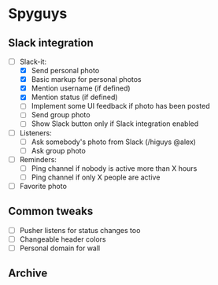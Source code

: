# Spyguys

## Slack integration
- [ ] Slack-it:
    - [x] Send personal photo
    - [x] Basic markup for personal photos
    - [x] Mention username (if defined)
    - [x] Mention status (if defined)
    - [ ] Implement some UI feedback if photo has been posted
    - [ ] Send group photo
    - [ ] Show Slack button only if Slack integration enabled
- [ ] Listeners:
    - [ ] Ask somebody's photo from Slack (/higuys @alex)
    - [ ] Ask group photo
- [ ] Reminders:
    - [ ] Ping channel if nobody is active more than X hours
    - [ ] Ping channel if only X people are active
- [ ] Favorite photo

## Common tweaks
- [ ] Pusher listens for status changes too
- [ ] Changeable header colors
- [ ] Personal domain for wall

## Archive
